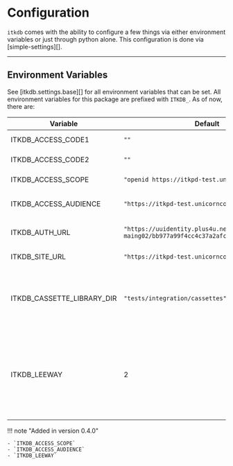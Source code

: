# Configuration

`itkdb` comes with the ability to configure a few things via either environment
variables or just through python alone. This configuration is done via
[simple-settings][].

---

## Environment Variables

See [itkdb.settings.base][] for all environment variables that can be set. All
environment variables for this package are prefixed with `ITKDB_`. As of now,
there are:

| Variable                   | Default                                                                                  | Description                                                                                                                |
| -------------------------- | ---------------------------------------------------------------------------------------- | -------------------------------------------------------------------------------------------------------------------------- |
| ITKDB_ACCESS_CODE1         | `""`                                                                                     | First access code                                                                                                          |
| ITKDB_ACCESS_CODE2         | `""`                                                                                     | Second access code                                                                                                         |
| ITKDB_ACCESS_SCOPE         | `"openid https://itkpd-test.unicorncollege.cz"`                                          | OIDC scope for the API                                                                                                     |
| ITKDB_ACCESS_AUDIENCE      | `"https://itkpd-test.unicorncollege.cz"`                                                 | OIDC aucience for the API                                                                                                  |
| ITKDB_AUTH_URL             | `"https://uuidentity.plus4u.net/uu-oidc-maing02/bb977a99f4cc4c37a2afce3fd599d0a7/oidc/"` | OIDC Authentication url for the API                                                                                        |
| ITKDB_SITE_URL             | `"https://itkpd-test.unicorncollege.cz/"`                                                | Base url for the API                                                                                                       |
| ITKDB_CASSETTE_LIBRARY_DIR | `"tests/integration/cassettes"`                                                          | Local path for storing recorded requests for playback (developer setting)                                                  |
| ITKDB_LEEWAY               | 2                                                                                        | Default amount of time (in seconds) for leeway when checking local machine time against server response for authentication |

!!! note "Added in version 0.4.0"

    - `ITKDB_ACCESS_SCOPE`
    - `ITKDB_ACCESS_AUDIENCE`
    - `ITKDB_LEEWAY`
